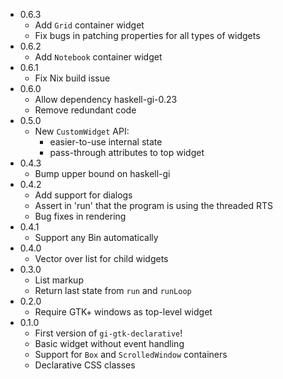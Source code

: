 * 0.6.3
    - Add `Grid` container widget
    - Fix bugs in patching properties for all types of widgets
* 0.6.2
    - Add `Notebook` container widget
* 0.6.1
    - Fix Nix build issue
* 0.6.0
    - Allow dependency haskell-gi-0.23
    - Remove redundant code
* 0.5.0
  - New `CustomWidget` API:
    - easier-to-use internal state
    - pass-through attributes to top widget
* 0.4.3
    - Bump upper bound on haskell-gi
* 0.4.2
    - Add support for dialogs
    - Assert in 'run' that the program is using the threaded RTS
    - Bug fixes in rendering
* 0.4.1
    - Support any Bin automatically
* 0.4.0
    - Vector over list for child widgets
* 0.3.0
    - List markup
    - Return last state from `run` and `runLoop`
* 0.2.0
    - Require GTK+ windows as top-level widget
* 0.1.0
    - First version of `gi-gtk-declarative`!
    - Basic widget without event handling
    - Support for `Box` and `ScrolledWindow` containers
    - Declarative CSS classes
